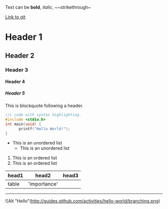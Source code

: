 Text can be **bold**, _italic_, ~~strikethrough~

[Link to git](http://github.com)

# Header 1
## Header 2
### Header 3
#### Header 4
##### Header 5

This is blockquote following a header.

```c
//c code with syntax highlighting.
#include <stdio.h>
int main(void) {
      printf("Hello World!");
}
```

* This is an unordered list
    * This is an unordered list

1. This is an ordered list
2. This is an ordered list

|head1  |head2       |head3  |
|:------|------------|-------|
|table  |'importance'|       |


***
![Alt "Hello"\(http://guides.github.com/activities/hello-world/branching.png)
